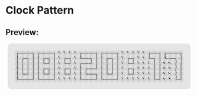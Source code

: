 # Clock Pattern


## Preview: 

![Screenshot](https://github.com/Siddhant-K-code/Clock-Pattern/blob/master/Screenshot.png)
